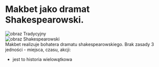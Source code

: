 # Makbet jako dramat Shakespearowski.
![obraz](https://github.com/user-attachments/assets/f2f2c924-4520-446c-bd0c-bd89251d6059) Tradycyjny  
![obraz](https://github.com/user-attachments/assets/a0878126-29d7-4d48-9bda-a987ee0c1ae8) Shakespearowski  
Makbet realizuje bohatera dramatu shakespearowskiego. Brak zasady 3 jedności - miejsca, czasu, akcji:
- jest to historia wielowątkowa

